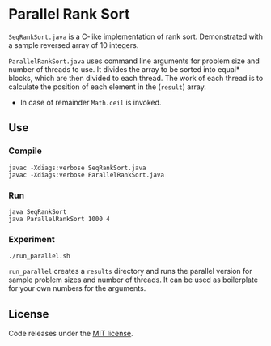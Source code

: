 # Parallel Rank Sort

`SeqRankSort.java` is a C-like implementation of rank sort. Demonstrated with a sample reversed array of 10 integers.

`ParallelRankSort.java` uses command line arguments for problem size and number of threads to use. It divides the array to be sorted into equal* blocks, which are then divided to each thread. The work of each thread is to calculate the position of each element in the (`result`) array.

* In case of remainder `Math.ceil` is invoked.

## Use

### Compile

```
javac -Xdiags:verbose SeqRankSort.java
javac -Xdiags:verbose ParallelRankSort.java
```

### Run

```
java SeqRankSort
java ParallelRankSort 1000 4
```

### Experiment

```
./run_parallel.sh
```

`run_parallel` creates a `results` directory and runs the parallel version for sample problem sizes and number of threads. It can be used as boilerplate for your own numbers for the arguments.


## License

Code releases under the [MIT license](LICENSE).
